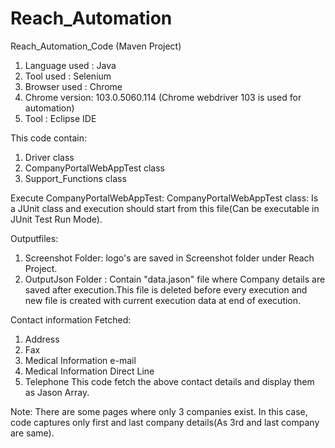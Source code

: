 # Reach_Automation
Reach_Automation_Code (Maven Project)

1. Language used : Java
2. Tool used : Selenium
3. Browser used : Chrome
4. Chrome version: 103.0.5060.114 (Chrome webdriver 103 is used for automation)
5. Tool : Eclipse IDE

This code contain:
1. Driver class 
2. CompanyPortalWebAppTest class
3. Support_Functions class

Execute CompanyPortalWebAppTest:
CompanyPortalWebAppTest class: Is a JUnit class and execution should start from this file(Can be executable in JUnit Test Run Mode).

Outputfiles:
1. Screenshot Folder: logo's are saved in Screenshot folder under Reach Project.
2. OutputJson Folder : Contain "data.jason" file where Company details are saved after execution.This file is deleted before every execution and new file is created with current execution data at end of execution.

Contact information Fetched:
1. Address
2. Fax
3. Medical Information e-mail
4. Medical Information Direct Line
5. Telephone
 This code fetch the above contact details and  display them as Jason Array.
 
 
 Note:
 There are some pages where only 3 companies exist. In this case, code captures only first and last company details(As 3rd and last company are same).
 


